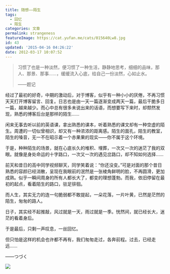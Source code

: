 ```yaml
---
title: 随想——陌生
tags:
  - 回忆
  - 陌生
categories: 文章
permalink: strangeness
featureImage: https://cat.yufan.me/cats/015640Lw8.jpg
id: 43
updated: '2015-04-16 04:26:22'
date: 2012-03-17 10:07:52
---
```


>习惯了也是一种淡然，便习惯了一种生活，静静地思考，细细的品味，那人、那景、那事……，缓缓流入心底，给自己一份淡然，心如止水。
>
>——题记

经过了最初的好奇，中期的激动后，对于博客，似乎有一种小小的厌倦，不再习惯天天打开博客留言、回复。日志也是由一天一篇逐渐变成两天一篇，最后干脆多日一篇，越来越少。而心中总有很多未说出来的话语，而想要写下来时，却颓然发现，熟悉的博客后台是那样的陌生……

<!--more-->

闲来无事去听以前的英语课，拿出熟悉的课本，听着熟悉的课文却有一种空虚的陌生。周遭的一切似曾相识，却又有一种浓浓的距离感。陌生的面孔，陌生的教室，陌生的嗓音，无一不在昭示着一个赤果果的现实——你不属于这个环境。

于是，种种陌生的场景，就在心底长久的堆积、埋葬，一次又一次的迷茫了我的双眼。就像是身处命运的十字路口，一次又一次的遇见岔路口，却不知如何选择……

前天和昔日的高中同学视频聊天，同学笑着说：“你还没变。”可是对面的那个昔日熟悉的容颜已经消散，呈现在我眼前的泯然是一张棱角鲜明的脸，不再圆滑，更加成熟。似乎一瞬间周身的所有人都长大了，都变的理想蓬勃。而我，依旧停留在最初的起点，看着陌生的路口，驻足徘徊。

而人生，其实无力的连一句脆弱都不敢提起，一朵花落，一片叶黄，已然是茫然的陌生，匆匆的路人。

日子，其实经不起推敲，风过就是一天，雨过就是一季。恍然间，就已经长大，迷茫的看着身后。

于是最后，只剩一声叹息，一丝回忆。

但只怕是这样的机会也许都不再有，我们匆匆走过，各奔前程。过去，已经走远……

——つづく 

![](https://cat.yufan.me/cats/015647BWs.jpg)
